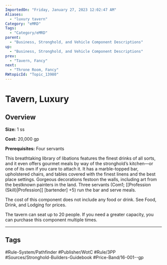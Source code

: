 ```yaml
---
ImportedOn: "Friday, January 27, 2023 12:02:47 AM"
Aliases:
  - "luxury tavern"
Category: "eMRD"
Tags:
  - "Category/eMRD"
parent:
  - "Business, Stronghold, and Vehicle Component Descriptions"
up:
  - "Business, Stronghold, and Vehicle Component Descriptions"
prev:
  - "Tavern, Fancy"
next:
  - "Throne Room, Fancy"
RWtopicId: "Topic_13980"
---
```

# Tavern, Luxury
## Overview
**Size:** 1 ss

**Cost:** 20,000 gp

**Prerequisites:** Four servants

This breathtaking library of libations features the finest drinks of all sorts, and it even offers gourmet meals by way of the stronghold’s kitchen—or one of its own if you care to attach it. It has a marble-topped bar, upholstered chairs, and tables covered with the finest linens and the best place settings. Gorgeous decorations festoon the walls, including art from the bestknown painters in the land. Three servants (Com1; [[Profession (Skill)|Profession]] \[bartender] +5) run the bar and serve meals.

The cost of this component does not include any food or drink. See Food, Drink, and Lodging for prices.

The tavern can seat up to 20 people. If you need a greater capacity, you can purchase this component multiple times.


---
## Tags
#Rule-System/Pathfinder #Publisher/WotC #Rule/3PP #Sources/Stronghold-Builders-Guidebook #Price-Band/16-001--gp

